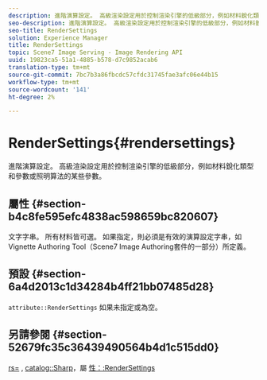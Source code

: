```yaml
---
description: 進階演算設定。 高級渲染設定用於控制渲染引擎的低級部分，例如材料銳化類型和參數或照明算法的某些參數。
seo-description: 進階演算設定。 高級渲染設定用於控制渲染引擎的低級部分，例如材料銳化類型和參數或照明算法的某些參數。
seo-title: RenderSettings
solution: Experience Manager
title: RenderSettings
topic: Scene7 Image Serving - Image Rendering API
uuid: 19823ca5-51a1-4885-b578-d7c9852acab6
translation-type: tm+mt
source-git-commit: 7bc7b3a86fbcdc57cfdc31745fae3afc06e44b15
workflow-type: tm+mt
source-wordcount: '141'
ht-degree: 2%

---
```



# RenderSettings{#rendersettings}

進階演算設定。 高級渲染設定用於控制渲染引擎的低級部分，例如材料銳化類型和參數或照明算法的某些參數。

## 屬性 {#section-b4c8fe595efc4838ac598659bc820607}

文字字串。 所有材料皆可選。 如果指定，則必須是有效的演算設定字串，如Vignette Authoring Tool（Scene7 Image Authoring套件的一部分）所定義。

## 預設 {#section-6a4d2013c1d34284b4ff21bb07485d28}

`attribute::RenderSettings` 如果未指定或為空。

## 另請參閱 {#section-52679fc35c36439490564b4d1c515dd0}

[rs=](../../../../../ir-api/http-protocol/image-rendering-api-ref/c-ir-http-protocol-ref/c-ir-http-protocol-command-reference/r-ir-rs.md#reference-d20cefaaa6cd4f449d1591c87959b4cf) , [catalog::Sharp](../../../../../ir-api/material-cat/image-rendering-api-ref/c-ir-material-catalog/c-ir-material-data-reference/r-ir-sharp-dataref.md#reference-f79a14bd52474dfd8495115d398a30d0)，屬 [性：:RenderSettings](../../../../../ir-api/material-cat/image-rendering-api-ref/c-ir-material-catalog/c-ir-attributes-reference/r-ir-rendersettings.md#reference-f3ae5e18095d40b2a8edef957dd82fbd)
